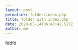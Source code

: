 ```yaml
---
layout: post
permalink: folder/index.php
title: folder with index.php
date: 2020-05-14T06:48:42.517Z
author: me
---
```

fddfd
